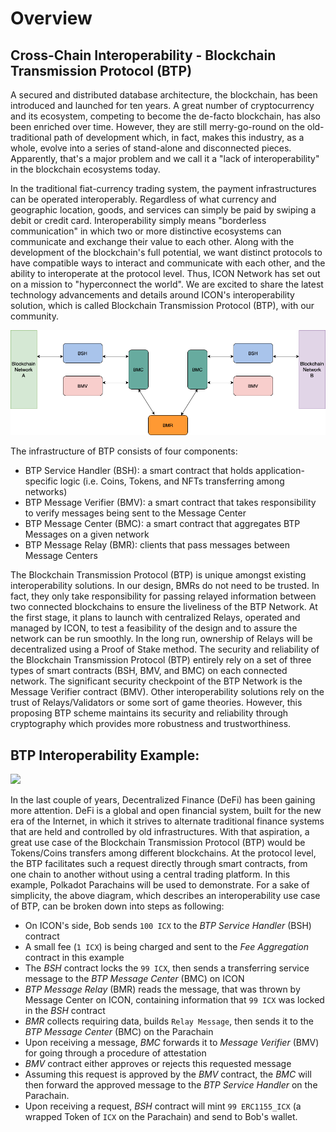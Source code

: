 # Overview

## Cross-Chain Interoperability - Blockchain Transmission Protocol (BTP)

A secured and distributed database architecture, the blockchain, has been introduced and launched for ten years. A great number of cryptocurrency and its ecosystem, competing to become the de-facto blockchain, has also been enriched over time. However, they are still merry-go-round on the old-traditional path of development which, in fact, makes this industry, as a whole, evolve into a series of stand-alone and disconnected pieces. Apparently, that's a major problem and we call it a "lack of interoperability" in the blockchain ecosystems today.

In the traditional fiat-currency trading system, the payment infrastructures can be operated interoperably. Regardless of what currency and geographic location, goods, and services can simply be paid by swiping a debit or credit card. Interoperability simply means "borderless communication" in which two or more distinctive ecosystems can communicate and exchange their value to each other. Along with the development of the blockchain's full potential, we want distinct protocols to have compatible ways to interact and communicate with each other, and the ability to interoperate at the protocol level. Thus, ICON Network has set out on a mission to "hyperconnect the world". We are excited to share the latest technology advancements and details around ICON's interoperability solution, which is called Blockchain Transmission Protocol (BTP), with our community.

![](../.gitbook/assets/BTPArchitecture.png)

The infrastructure of BTP consists of four components:

* BTP Service Handler (BSH): a smart contract that holds application-specific logic (i.e. Coins, Tokens, and NFTs transferring among networks)
* BTP Message Verifier (BMV): a smart contract that takes responsibility to verify messages being sent to the Message Center
* BTP Message Center (BMC): a smart contract that aggregates BTP Messages on a given network
* BTP Message Relay (BMR): clients that pass messages between Message Centers

The Blockchain Transmission Protocol (BTP) is unique amongst existing interoperability solutions. In our design, BMRs do not need to be trusted. In fact, they only take responsibility for passing relayed information between two connected blockchains to ensure the liveliness of the BTP Network. At the first stage, it plans to launch with centralized Relays, operated and managed by ICON, to test a feasibility of the design and to assure the network can be run smoothly. In the long run, ownership of Relays will be decentralized using a Proof of Stake method. The security and reliability of the Blockchain Transmission Protocol (BTP) entirely rely on a set of three types of smart contracts (BSH, BMV, and BMC) on each connected network. The significant security checkpoint of the BTP Network is the Message Verifier contract (BMV). Other interoperability solutions rely on the trust of Relays/Validators or some sort of game theories. However, this proposing BTP scheme maintains its security and reliability through cryptography which provides more robustness and trustworthiness.

## BTP Interoperability Example:

![](<../.gitbook/assets/ExampleUsecase (1).png>)

In the last couple of years, Decentralized Finance (DeFi) has been gaining more attention. DeFi is a global and open financial system, built for the new era of the Internet, in which it strives to alternate traditional finance systems that are held and controlled by old infrastructures. With that aspiration, a great use case of the Blockchain Transmission Protocol (BTP) would be Tokens/Coins transfers among different blockchains. At the protocol level, the BTP facilitates such a request directly through smart contracts, from one chain to another without using a central trading platform. In this example, Polkadot Parachains will be used to demonstrate. For a sake of simplicity, the above diagram, which describes an interoperability use case of BTP, can be broken down into steps as following:

* On ICON's side, Bob sends `100 ICX` to the _BTP Service Handler_ (BSH) contract
* A small fee (`1 ICX`) is being charged and sent to the _Fee Aggregation_ contract in this example
* The _BSH_ contract locks the `99 ICX`, then sends a transferring service message to the _BTP Message Center_ (BMC) on ICON
* _BTP Message Relay_ (BMR) reads the message, that was thrown by Message Center on ICON, containing information that `99 ICX` was locked in the _BSH_ contract
* _BMR_ collects requiring data, builds `Relay Message`, then sends it to the _BTP Message Center_ (BMC) on the Parachain
* Upon receiving a message, _BMC_ forwards it to _Message Verifier_ (BMV) for going through a procedure of attestation
* _BMV_ contract either approves or rejects this requested message
* Assuming this request is approved by the _BMV_ contract, the _BMC_ will then forward the approved message to the _BTP Service Handler_ on the Parachain.
* Upon receiving a request, _BSH_ contract will mint `99 ERC1155_ICX` (a wrapped Token of `ICX` on the Parachain) and send to Bob's wallet.

